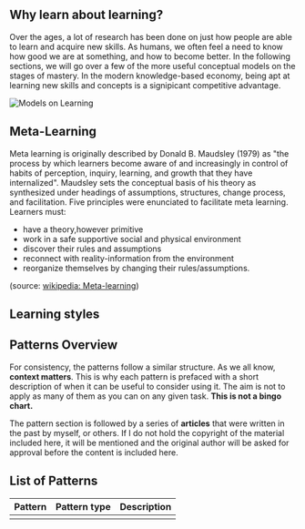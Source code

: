 ## Why learn about learning? 

Over the ages, a lot of research has been done on just how people are able to learn and acquire new skills. As humans, we often feel a need to know how good we are at something, and how to become better. In the following sections, we will go over a few of the more useful conceptual models on the stages of mastery.
In the modern knowledge-based economy, being apt at learning new skills and concepts is a signipicant competitive advantage.

![Models on Learning](./learning_models.jpg)

## Meta-Learning

Meta learning is originally described by Donald B. Maudsley (1979) as "the process by which learners become aware of and increasingly in control of habits of perception, inquiry, learning, and growth that they have internalized". Maudsley sets the conceptual basis of his theory as synthesized under headings of assumptions, structures, change process, and facilitation. Five principles were enunciated to facilitate meta learning. Learners must:

- have a theory,however primitive
- work in a safe supportive social and physical environment
- discover their rules and assumptions
- reconnect with reality-information from the environment
- reorganize themselves by changing their rules/assumptions.

(source: [wikipedia: Meta-learning](https://en.wikipedia.org/wiki/Meta_learning))

## Learning styles
 

## Patterns Overview

For consistency, the patterns follow a similar structure.
As we all know, **context matters**. This is why each pattern is prefaced with a short description of 
when it can be useful to consider using it. The aim is not to apply as many of them as you can on any given task.
**This is not a bingo chart.**

The pattern section is followed by a series of **articles** that were written in the past by myself, 
or others. If I do not hold the copyright of the material included here, it will be mentioned and the 
original author will be asked for approval before the content is included here.

## List of Patterns

|Pattern | Pattern type | Description |
|---|---|---|
| | | |



